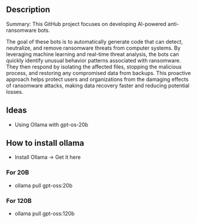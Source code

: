 ## Description
Summary: This GitHub project focuses on developing AI-powered anti-ransomware bots.

The goal of these bots is to automatically generate code that can detect, neutralize, and remove ransomware threats from computer systems. By leveraging machine learning and real-time threat analysis, the bots can quickly identify unusual behavior patterns associated with ransomware. They then respond by isolating the affected files, stopping the malicious process, and restoring any compromised data from backups. This proactive approach helps protect users and organizations from the damaging effects of ransomware attacks, making data recovery faster and reducing potential losses.

## Ideas
- Using Ollama with gpt-os-20b

## How to install ollama
- Install Ollama → Get it here
### For 20B
- ollama pull gpt-oss:20b
 
### For 120B
- ollama pull gpt-oss:120b
